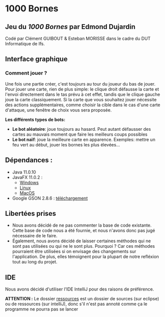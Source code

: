 # 1000 Bornes

## Jeu du _1000 Bornes_ par Edmond Dujardin

Codé par Clément GUIBOUT & Esteban MORISSE dans le cadre du DUT Informatique de Ifs.<br>

## Interface graphique

### Comment jouer ?

Une fois une partie créer, c'est toujours au tour du joueur du bas de jouer. Pour jouer une carte, rien de plus simple:
le clique droit défausse la carte et l'envoi directement dans le tas prévu à cet effet, tandis que le clique gauche joue
la carte classiquement. Si la carte que vous souhaitez jouer nécessite des actions supplémentaires, comme
choisir la cible dans le cas d'une carte d'attaque, une fenêtre de choix vous sera proposée.

**Les différents types de bots:**
- **Le bot aléatoire**: joue toujours au hasard. Peut autant défausser des cartes au mauvais moment que faire les meilleurs 
coups possibles
- **Le bot naïf**: joue la meilleure carte en apparence. Exemples: mettre un feu vert au début, jouer les bornes les plus 
élevées...

## Dépendances :

* Java 11.0.10
* JavaFX 11.0.2 :
    * [Windows](https://gluonhq.com/download/javafx-11-0-2-sdk-windows/)
    * [Linux](https://gluonhq.com/download/javafx-11-0-2-sdk-linux/)
    * [MacOS](https://gluonhq.com/download/javafx-11-0-2-sdk-mac)
* Google GSON 2.8.6 : [téléchargement](https://repo1.maven.org/maven2/com/google/code/gson/gson/2.8.6/gson-2.8.6.jar)

## Libertées prises

- Nous avons décidé de ne pas commenter la base de code existante. Cette base de code nous a été fournie, et nous n'avons 
donc pas jugé nécessaire de le faire.
- Également, nous avons décidé de laisser certaines méthodes qui ne sont pas utilisées ou qui ne le sont plus. Pourquoi ? 
Car ces méthodes pourraient être utilisées si on envisage des changements sur l'application. De plus, elles témoignent
  pour la plupart de notre refléxion tout au long du projet.


## IDE

Nous avons décidé d'utiliser l'IDE IntelliJ pour des raisons de préférence.

**ATTENTION :** Le dossier [ressources](/ressources) est un dossier de sources (sur eclipse) ou de ressources (sur
intelliJ), donc s'il n'est pas annoté comme ça le programme ne pourra pas se lancer